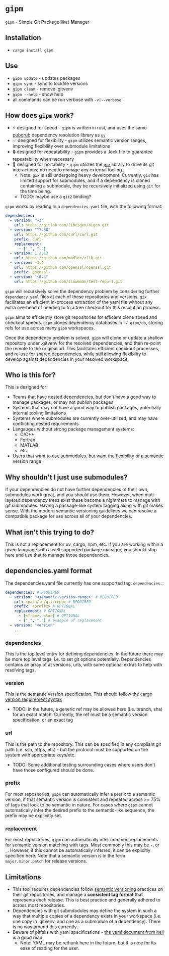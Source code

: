 # `gipm`

`gipm` - Simple **Gi**t **P**ackage(like) **M**anager

## Installation

- `cargo install gipm`

## Use

- `gipm update` - updates packages
- `gipm sync` - sync to lockfile versions
- `gipm clean` - remove .gitvenv
- `gipm --help` - show help
- all commands can be run verbose with `-v|--verbose`.

## How does `gipm` work?

- ⚡ designed for speed - `gipm` is written in rust, and uses the same [pubgrub](https://github.com/pubgrub-rs/pubgrub) dependency resolution library as [`uv`](https://docs.astral.sh/uv/)
- ✅ designed for flexibility - `gipm` utilizes semantic version ranges, improving flexibility over submodule limitations
- 🔒 designed for repeatability - `gipm` provides a .lock file to guarantee repeatability when necessary
- 🧠 designed for portability - `gipm` utilizes the [`gix`](https://github.com/GitoxideLabs/gitoxide) library to drive its git interactions; no need to manage any external tooling.
  - Note: `gix` is still undergoing heavy development. Currently, `gix` has limited support for submodules, and if a dependency is cloned containing a submodule, they be recursively initialized using `git` for the time being.
  - TODO: maybe use a `git2` binding?

`gipm` works by reading in a `dependencies.yaml` file, with the following format:

```yaml
dependencies:
  - version: "~3"
    url: https://gitlab.com/libeigen/eigen.git
  - version: "^7.88"
    url: https://github.com/curl/curl.git
    prefix: curl-
    replacement:
      - ["_", "."]
  - version: 1.2.13
    url: https://github.com/madler/zlib.git
  - version: ~3.4
    url: https://github.com/openssl/openssl.git
    prefix: openssl-
  - version: "~0.4"
    url: https://github.com/slowmman/test-repo-1.git
```

`gipm` will recursively solve the dependency problem by considering further `dependency.yaml` files at each of these repositories and versions. `gix` facilitates an efficient in-process extraction of the yaml file without any extra overhead of needing to to a tree checkout for this resolution process.

`gipm` aims to efficiently store git repositories for efficient clone speed and checkout speeds. `gipm` clones dependency databases in `~/.gipm/db`, storing refs for use across many `gipm` workspaces.

Once the dependency problem is solved, `gipm` will clone or update a shallow repository under .gitvenv for the resolved dependencies, and then re-point the remote to the original url. This facilitates efficient checkout processes, and re-use for shared dependencies, while still allowing flexibility to develop against dependencies in your resolved workspace.

## Who is this for?

This is designed for:

- Teams that have nested dependencies, but don't have a good way to manage packages, or may not publish packages
- Systems that may not have a good way to publish packages, potentially internal tooling limitations
- Systems where submodules are currently over-utilized, and may have conflicting nested requirements
- Langauges without strong package management systems:
  - C/C++
  - Fortran
  - MATLAB
  - etc
- Users that want to use submodules, but want the flexibility of a semantic version range

## Why shouldn't I just use submodules?

If your dependencies do not have further dependencies of their own, submodules work great, and you should use them. However, when muti-layered dependency trees exist these become a nightmare to manage with git submodules. Having a package-like system tagging along with git makes sense. With the modern semantic versioning guidelines we can resolve a compatible package for use across all of your dependencies.

## What isn't this trying to do?

This is not a replacement for uv, cargo, npm, etc. If you are working within a given language with a well supported package manager, you should stop here and use that to manage those dependencies.

## dependencies.yaml format

The dependencies.yaml file currently has one supported tag: `dependencies:`:

```yaml
dependencies: # REQUIRED
  - version: "<semantic-version-range>" # REQUIRED
    url: <path/to/git/repo> # REQUIRED
    prefix: <prefix> # OPTIONAL
    replacement: # OPTIONAL
      - [<from>, <to>] # OPTIONAL
      - ["_", "."] # example of replacement
  - version: "version"
    ...
```

### dependencies

This is the top level entry for defining dependencies. In the future there may be more top level tags, i.e. to set git options potentially. Dependencies contains an array of at versions, urls, with some optional extras to help with resolving tags.

### version

This is the semantic version specification. This should follow the [cargo version requirement syntax](https://doc.rust-lang.org/cargo/reference/specifying-dependencies.html#version-requirement-syntax)

- TODO: in the future, a generic ref may be allowed here (i.e. branch, sha) for an exact match. Currently, the ref must be a semantic version specification, or an exact tag

### url

This is the path to the repository. This can be specified in any compliant git path (i.e. ssh, https, etc) - but the protocol must be supported on the system with appropriate keys/etc.

- TODO: Some additional testing surrounding cases where users don't have those configured should be done.

### prefix

For most repositories, `gipm` can automatically infer a prefix to a semantic version, if that semantic version is consistent and repeated across >= 75% of tags that look to be semantic in nature. For cases where `gipm` cannot automatically infer the desired prefix to the semantic-like sequence, the prefix may be explicitly set.

### replacement

For most repositories, `gipm` can automatically infer common replacements for semantic version matching with tags. Most commonly this may be `-`, or `_`. However, if this cannot be automatically inferred, it can be explicitly specified here. Note that a semantic version is in the form `major.minor.patch` for release versions.

## Limitations

- This tool requires dependencies follow [semantic versioning](https://semver.org/) practices on their git repositories, and manage a **consistent tag format** that represents each release. This is best practice and generally adhered to across most repositories.
- Dependencies with git submdodules may define the system in such a way that multiple copies of a dependency exists in your workspace (i.e. one copy in .gitvenv, and one as a submodule of a dependency). There is no way around this currently.
- Beware of pitfalls with yaml specifications - [the yaml document from hell](https://ruudvanasseldonk.com/2023/01/11/the-yaml-document-from-hell) is a good read
  - Note: YAML may be rethunk here in the future, but it is nice for its ease of reading for the user.
